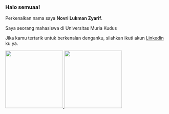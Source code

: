 ### Halo semuaa!

Perkenalkan nama saya **Novri Lukman Zyarif**.

Saya seorang mahasiswa di Universitas Muria Kudus

Jika kamu tertarik untuk berkenalan denganku, silahkan ikuti akun [Linkedin](https://www.linkedin.com/in/novri-lukman-zyarif-b39b8b189/) ku ya.

<p align="left">
<a href="https://github.com/mansao01">
  <img height="180em" src="https://github-readme-stats-eight-theta.vercel.app/api?username=mansao01&show_icons=true&theme=algolia&include_all_commits=true&count_private=true"/>
    <img height="180em" src="https://github-readme-stats-eight-theta.vercel.app/api/top-langs/?username=mansao01&layout=compact&langs_count=8&theme=algolia"/>
</a>
</p>
